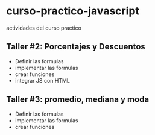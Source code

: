 # curso-practico-javascript
actividades del curso practico

## Taller #2: Porcentajes y Descuentos

- Definir las formulas
- implementar las formulas
- crear funciones
- integrar JS con HTML

## Taller #3: promedio, mediana y moda

- Definir las formulas
- implementar las formulas
- crear funciones

